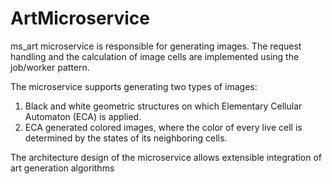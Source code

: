 # ArtMicroservice

ms_art microservice is responsible for generating images.
The request handling and the calculation of image cells are implemented using the job/worker pattern. 

The microservice supports generating two types of images: 
  1. Black and white geometric structures on which Elementary Cellular Automaton (ECA) is applied.
  2. ECA generated colored images, where the color of every live cell is determined by the states of its neighboring cells.

The architecture design of the microservice allows extensible integration of art generation algorithms 
